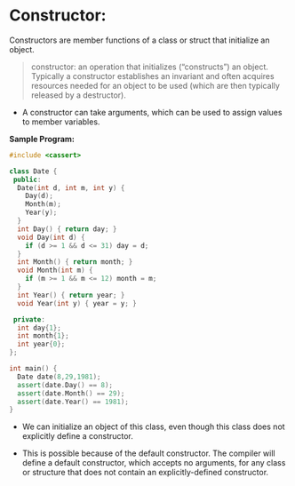 # Constructor: 

Constructors are member functions of a class or struct that initialize an object. 

> constructor: an operation that initializes (“constructs”) an object. Typically a constructor establishes an invariant and often acquires resources needed for an object to be used (which are then typically released by a destructor).

- A constructor can take arguments, which can be used to assign values to member variables.

**Sample Program:**

```cpp
#include <cassert>

class Date {
 public:
  Date(int d, int m, int y) {
    Day(d);
    Month(m);
    Year(y);
  }
  int Day() { return day; }
  void Day(int d) {
    if (d >= 1 && d <= 31) day = d;
  }
  int Month() { return month; }
  void Month(int m) {
    if (m >= 1 && m <= 12) month = m;
  }
  int Year() { return year; }
  void Year(int y) { year = y; }

 private:
  int day{1};
  int month{1};
  int year{0};
};

int main() {
  Date date(8,29,1981);
  assert(date.Day() == 8);
  assert(date.Month() == 29);
  assert(date.Year() == 1981);
}

```

- We can initialize an object of this class, even though this class does not explicitly define a constructor.

- This is possible because of the default constructor. The compiler will define a default constructor, which accepts no arguments, for any class or structure that does not contain an explicitly-defined constructor.
